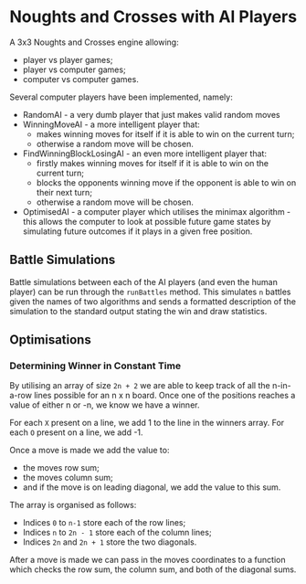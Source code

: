 # Noughts and Crosses with AI Players
 
A 3x3 Noughts and Crosses engine allowing:
 * player vs player games;
 * player vs computer games;
 * computer vs computer games.
 
Several computer players have been implemented, namely: 
  * RandomAI - a very dumb player that just makes valid random moves
  * WinningMoveAI - a more intelligent player that:
      * makes winning moves for itself if it is able to win on the current turn;
      * otherwise a random move will be chosen.
  * FindWinningBlockLosingAI - an even more intelligent player that: 
      * firstly makes winning moves for itself if it is able to win on the current turn;
      * blocks the opponents winning move if the opponent is able to win on their next turn;
      * otherwise a random move will be chosen.
  * OptimisedAI - a computer player which utilises the minimax algorithm - this allows the computer to look at possible future game states by simulating future outcomes if it plays in a given free position.

## Battle Simulations

Battle simulations between each of the AI players (and even the human player) can be run through the `runBattles` method. This simulates `n` battles given the names of two algorithms and sends a formatted description of the simulation to the standard output stating the win and draw statistics.

## Optimisations

### Determining Winner in Constant Time
By utilising an array of size `2n + 2` we are able to keep track of all the n-in-a-row lines possible for an n x n board.
Once one of the positions reaches a value of either n or -n, we know we have a winner.

For each `X` present on a line, we add 1 to the line in the winners array. For each `O` present on a line, we add -1.

Once a move is made we add the value to:
* the moves row sum;
* the moves column sum;
* and if the move is on leading diagonal, we add the value to this sum.

The array is organised as follows:
* Indices `0` to `n-1` store each of the row lines;
* Indices `n` to `2n - 1` store each of the column lines;
* Indices `2n` and `2n + 1` store the two diagonals.

After a move is made we can pass in the moves coordinates to a function which checks the row sum, the column sum, and both of the diagonal sums.
